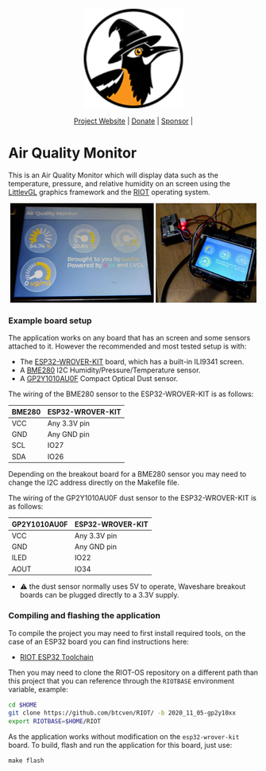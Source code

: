 <p align="center">
  <a href="https://locha.io/">
    <img height="200px" src="./doc/logo.png">
  </a>
</p>
<p align="center">
  <a href="https://locha.io/">Project Website</a> |
  <a href="https://locha.io/donate">Donate</a> |
  <a href="https://github.com/sponsors/rdymac">Sponsor</a> |
</p>

Air Quality Monitor
===================

This is an Air Quality Monitor which will display data such as the temperature,
pressure, and relative humidity on an screen using the [LittlevGL] graphics
framework and the [RIOT] operating system.

<p align="center">
  <img height="200px" src="./doc/ui.jpg">
  <img height="200px" src="./doc/setup.jpg">
</p>

[LittlevGL]: https://lvgl.io/
[RIOT]: https://riot-os.org/

### Example board setup

The application works on any board that has an screen and some sensors attached to it.
However the recommended and most tested setup is with:

- The [ESP32-WROVER-KIT] board, which has a built-in ILI9341 screen.
- A [BME280] I2C Humidity/Pressure/Temperature sensor.
- A [GP2Y1010AU0F] Compact Optical Dust sensor.

[ESP32-WROVER-KIT]: https://docs.espressif.com/projects/esp-idf/en/latest/esp32/hw-reference/esp32/get-started-wrover-kit.html
[BME280]: https://www.bosch-sensortec.com/products/environmental-sensors/humidity-sensors-bme280/
[GP2Y1010AU0F]: https://www.sparkfun.com/datasheets/Sensors/gp2y1010au_e.pdf

The wiring of the BME280 sensor to the ESP32-WROVER-KIT is as follows:

| BME280 | ESP32-WROVER-KIT |
|--------|------------------|
| VCC    | Any 3.3V pin     |
| GND    | Any GND pin      |
| SCL    | IO27             |
| SDA    | IO26             |

Depending on the breakout board for a BME280 sensor you may need to change
the I2C address directly on the Makefile file.

The wiring of the GP2Y1010AU0F dust sensor to the ESP32-WROVER-KIT is as
follows:


| GP2Y1010AU0F | ESP32-WROVER-KIT |
|--------------|------------------|
| VCC          | Any 3.3V pin     |
| GND          | Any GND pin      |
| ILED         | IO22             |
| AOUT         | IO34             |

- :warning: the dust sensor normally uses 5V to operate, Waveshare breakout
boards can be plugged directly to a 3.3V supply.

### Compiling and flashing the application

To compile the project you may need to first install required tools, on the case
of an ESP32 board you can find instructions here:

- [RIOT ESP32 Toolchain](https://doc.riot-os.org/group__cpu__esp32.html#esp32_toolchain)

Then you may need to clone the RIOT-OS repository on a different path than this
project that you can reference through the `RIOTBASE` environment variable, example:

```bash
cd $HOME
git clone https://github.com/btcven/RIOT/ -b 2020_11_05-gp2y10xx
export RIOTBASE=$HOME/RIOT
```

As the application works without modification on the `esp32-wrover-kit` board. To
build, flash and run the application for this board, just use:

```
make flash
```
